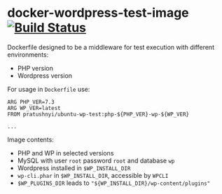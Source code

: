 # docker-wordpress-test-image [![Build Status](https://travis-ci.org/paveldhq/docker-wordpress-test-image.svg?branch=master)](https://travis-ci.org/paveldhq/docker-wordpress-test-image)


Dockerfile designed to be a middleware for test execution with different environments:
 * PHP version
 * Wordpress version

For usage in `Dockerfile` use:

```
ARG PHP_VER=7.3
ARG WP_VER=latest
FROM pratushnyi/ubuntu-wp-test:php-${PHP_VER}-wp-${WP_VER}

...
```

Image contents:
  * PHP and WP in selected versions
  * MySQL with user `root` password `root` and database `wp`
  * Wordpress installed in `$WP_INSTALL_DIR`
  * `wp-cli.phar` in `$WP_INSTALL_DIR`, accessible by `WPCLI`
  * `$WP_PLUGINS_DIR` leads to `"${WP_INSTALL_DIR}/wp-content/plugins"`
 
